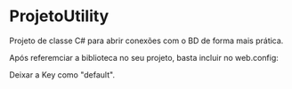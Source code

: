 # ProjetoUtility
Projeto de classe C# para abrir conexões com o BD de forma mais prática.


Após referemciar a biblioteca no seu projeto, basta incluir no web.config:

  <appSettings>
  <add key="default" value="Data Source=servidor;Initial Catalog=basededados;User ID=usuario;Password=senha" />  
  </appSettings>


Deixar a Key como "default".


